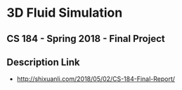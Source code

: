 # 3D Fluid Simulation
## CS 184 - Spring 2018 - Final Project
## Description Link
 * http://shixuanli.com/2018/05/02/CS-184-Final-Report/
